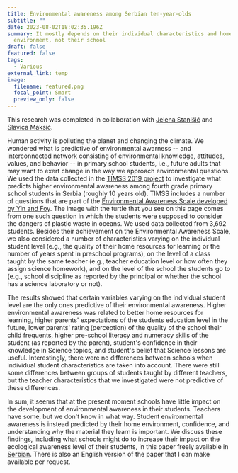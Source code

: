 ```yaml
---
title: Environmental awareness among Serbian ten-year-olds
subtitle: ""
date: 2023-08-02T18:02:35.196Z
summary: It mostly depends on their individual characteristics and home
  environment, not their school
draft: false
featured: false
tags:
  - Various
external_link: temp
image:
  filename: featured.png
  focal_point: Smart
  preview_only: false
---
```

This research was completed in collaboration with [Jelena Stanišić](https://scholar.google.com/citations?user=yWZ6OFEAAAAJ&hl=sr&oi=ao) and [Slavica Maksić](https://scholar.google.com/citations?user=Bt3DWK4AAAAJ&hl=sr&oi=ao).

Human activity is polluting the planet and changing the climate. We wondered what is predictive of environmental awarness -- and interconnected network consisting of environmental knowledge, attitudes, values, and behavior -- in primary school students, i.e., future adults that may want to exert change in the way we approach environmental questions. We used the data collected in the [TIMSS 2019 project](https://timssandpirls.bc.edu/timss2019/) to investigate what predicts higher environmental awareness among fourth grade primary school students in Serbia (roughly 10 years old). TIMSS includes a number of questions that are part of the [Environmental Awareness Scale developed by Yin and Foy](https://timssandpirls.bc.edu/timss2019/methods/pdf/T19_MP_Ch18-environmental-scales.pdf). The image with the turtle that you see on this page comes from one such question in which the students were supposed to consider the dangers of plastic waste in oceans. We used data collected from 3,692 students. Besides their achievement on the Environmental Awareness Scale, we also considered a number of characteristics varying on the individual student level (e.g., the quality of their home resources for learning or the number of years spent in preschool programs), on the level of a class taught by the same teacher (e.g., teacher education level or how often they assign science homework), and on the level of the school the students go to (e.g., school discipline as reported by the principal or whether the school has a science laboratory or not).

The results showed that certain variables varying on the individual student level are the only ones predictive of their environmental awareness. Higher environmental awareness was related to better home resources for learning, higher parents' expectations of the students education level in the future, lower parents' rating (perception) of the quality of the school their child frequents, higher pre-school literacy and numeracy skills of the student (as reported by the parent), student's confidence in their knowledge in Science topics, and student's belief that Science lessons are useful. I﻿nterestingly, there were no differences between schools when individual student characteristics are taken into account. There were still some differences between groups of students taught by different teachers, but the teacher characteristics that we investigated were not predictive of these differences.

In sum, it seems that at the present moment schools have little impact on the development of environmental awareness in their students. Teachers have some, but we don't know in what way. Student environmental awareness is instead predicted by their home environment, confidence, and understanding why the material they learn is important. We discuss these findings, including what schools might do to increase their impact on the ecological awareness level of their students, in this paper freely available in [Serbian](https://doiserbia.nb.rs/Article.aspx?ID=0579-64312301051S). There is also an English version of the paper that I can make available per request.
